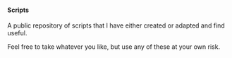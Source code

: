 #### Scripts

A public repository of scripts that I have either created or adapted and find useful.

Feel free to take whatever you like, but use any of these at your own risk.


